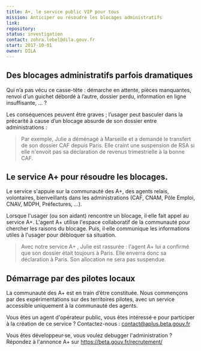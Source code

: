 ```yaml
---
title: A+, le service public VIP pour tous
mission: Anticiper ou résoudre les blocages administratifs
link: 
repository:
status: investigation
contact: zohra.lebel@dila.gouv.fr
start: 2017-10-01
owner: DILA
---
```

 
 ## Des blocages administratifs parfois dramatiques

Qui n’a pas vécu ce casse-tête : démarche en attente, pièces manquantes, renvoi d’un guichet débordé à l’autre, dossier perdu, information en ligne insuffisante, ... ? 

Les conséquences peuvent être graves ; l’usager peut basculer dans la précarité à cause d’un blocage absurde de son dossier entre administrations :

> Par exemple, Julie a déménagé à Marseille et a demandé le transfert de son dossier CAF depuis Paris. Elle craint une suspension de RSA si elle n'envoit pas sa déclaration de revenus trimestrielle à la bonne CAF.


## Le service A+ pour résoudre les blocages.

Le service s'appuie sur la communauté des A+, des agents relais, volontaires, bienveillants dans les administrations (CAF, CNAM, Pôle Emploi, CNAV, MDPH, Préfectures, ...).

Lorsque l'usager (ou son aidant) rencontre un blocage, il·elle fait appel au service A+.
L'agent A+ utilise l'espace collaboratif de la communauté  pour chercher les raisons du blocage. Puis, il·elle communique les informations utiles à l'usager pour débloquer sa situation.

> Avec notre service A+ , Julie est rassurée : l'agent A+ lui a confirmé que son dossier était toujours à Paris. Elle enverra donc sa déclaration à Paris. Son allocation ne sera pas suspendue.

## Démarrage par des pilotes locaux

La communauté des A+ est en train d’être constituée. 
Nous commençons par des expérimentations sur des territoires pilotes, avec un service accessible uniquement à la communauté des agents. 

Vous êtes un agent d'opérateur public, vous êtes intéressé·e pour participer à la création de ce service ? Contactez-nous  : contact@aplus.beta.gouv.fr

Vous êtes développeur·se, vous voulez debugger l'administration ? Répondez à l'annonce A+ sur https://beta.gouv.fr/recrutement/
